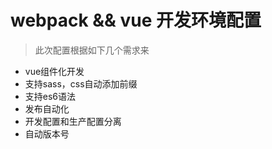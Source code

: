 # webpack && vue 开发环境配置

> 此次配置根据如下几个需求来

- vue组件化开发
- 支持sass，css自动添加前缀
- 支持es6语法
- 发布自动化
- 开发配置和生产配置分离
- 自动版本号


